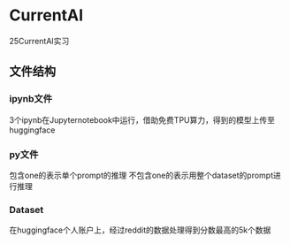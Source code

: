# CurrentAI
25CurrentAI实习
## 文件结构
### ipynb文件
3个ipynb在Jupyternotebook中运行，借助免费TPU算力，得到的模型上传至huggingface
### py文件
包含one的表示单个prompt的推理
不包含one的表示用整个dataset的prompt进行推理
### Dataset
在huggingface个人账户上，经过reddit的数据处理得到分数最高的5k个数据
